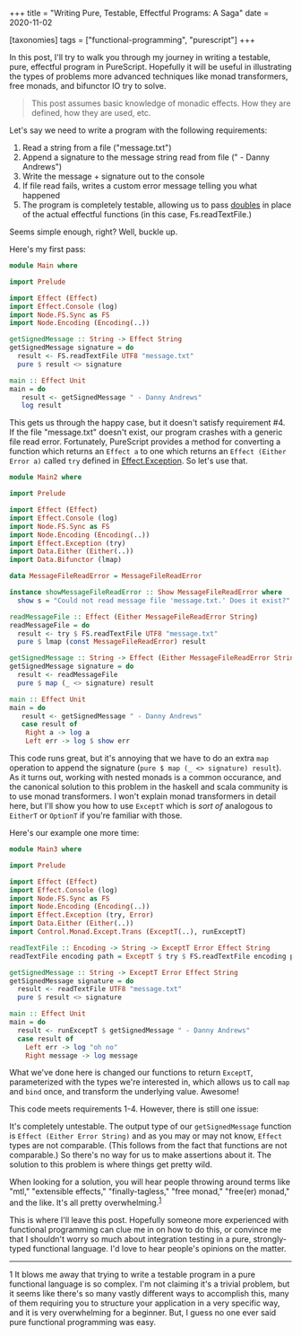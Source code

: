 +++
title = "Writing Pure, Testable, Effectful Programs: A Saga"
date = 2020-11-02

[taxonomies]
tags = ["functional-programming", "purescript"]
+++

In this post, I'll try to walk you through my journey in writing a testable, pure, effectful program in PureScript. Hopefully it will be useful in illustrating the types of problems more advanced techniques like monad transformers, free monads, and bifunctor IO try to solve.

<!-- more -->

> This post assumes basic knowledge of monadic effects. How they are defined, how they are used, etc.

Let's say we need to write a program with the following requirements:

1. Read a string from a file ("message.txt")
1. Append a signature to the message string read from file (" - Danny Andrews")
1. Write the message + signature out to the console
1. If file read fails, writes a custom error message telling you what happened
1. The program is completely testable, allowing us to pass [doubles](http://xunitpatterns.com/Test%20Double.html) in place of the actual effectful functions (in this case, Fs.readTextFile.)

Seems simple enough, right? Well, buckle up.

Here's my first pass:

```purescript
module Main where

import Prelude

import Effect (Effect)
import Effect.Console (log)
import Node.FS.Sync as FS
import Node.Encoding (Encoding(..))

getSignedMessage :: String -> Effect String
getSignedMessage signature = do
  result <- FS.readTextFile UTF8 "message.txt"
  pure $ result <> signature

main :: Effect Unit
main = do
   result <- getSignedMessage " - Danny Andrews"
   log result
```

This gets us through the happy case, but it doesn't satisfy requirement #4. If the file "message.txt" doesn't exist, our program crashes with a generic file read error. Fortunately, PureScript provides a method for converting a function which returns an `Effect a` to one which returns an `Effect (Either Error a)` called `try` defined in [Effect.Exception](https://pursuit.purescript.org/packages/purescript-exceptions/4.0.0/docs/Effect.Exception#v:try). So let's use that.

```purescript
module Main2 where

import Prelude

import Effect (Effect)
import Effect.Console (log)
import Node.FS.Sync as FS
import Node.Encoding (Encoding(..))
import Effect.Exception (try)
import Data.Either (Either(..))
import Data.Bifunctor (lmap)

data MessageFileReadError = MessageFileReadError

instance showMessageFileReadError :: Show MessageFileReadError where
  show s = "Could not read message file 'message.txt.' Does it exist?"

readMessageFile :: Effect (Either MessageFileReadError String)
readMessageFile = do
  result <- try $ FS.readTextFile UTF8 "message.txt"
  pure $ lmap (const MessageFileReadError) result

getSignedMessage :: String -> Effect (Either MessageFileReadError String)
getSignedMessage signature = do
  result <- readMessageFile
  pure $ map (_ <> signature) result

main :: Effect Unit
main = do
   result <- getSignedMessage " - Danny Andrews"
   case result of
    Right a -> log a
    Left err -> log $ show err
```

This code runs great, but it's annoying that we have to do an extra `map` operation to append the signature (`pure $ map (_ <> signature) result`). As it turns out, working with nested monads is a common occurance, and the canonical solution to this problem in the haskell and scala community is to use monad transformers. I won't explain monad transformers in detail here, but I'll show you how to use `ExceptT` which is _sort of_ analogous to `EitherT` or `OptionT` if you're familiar with those.

Here's our example one more time:

```purescript
module Main3 where

import Prelude

import Effect (Effect)
import Effect.Console (log)
import Node.FS.Sync as FS
import Node.Encoding (Encoding(..))
import Effect.Exception (try, Error)
import Data.Either (Either(..))
import Control.Monad.Except.Trans (ExceptT(..), runExceptT)

readTextFile :: Encoding -> String -> ExceptT Error Effect String
readTextFile encoding path = ExceptT $ try $ FS.readTextFile encoding path

getSignedMessage :: String -> ExceptT Error Effect String
getSignedMessage signature = do
  result <- readTextFile UTF8 "message.txt"
  pure $ result <> signature

main :: Effect Unit
main = do
  result <- runExceptT $ getSignedMessage " - Danny Andrews"
  case result of
    Left err -> log "oh no"
    Right message -> log message
```

What we've done here is changed our functions to return `ExceptT`, parameterized with the types we're interested in, which allows us to call `map` and `bind` once, and transform the underlying value. Awesome!

This code meets requirements 1-4. However, there is still one issue:

It's completely untestable. The output type of our `getSignedMessage` function is `Effect (Either Error String)` and as you may or may not know, `Effect` types are not comparable. (This follows from the fact that functions are not comparable.) So there's no way for us to make assertions about it. The solution to this problem is where things get pretty wild.

When looking for a solution, you will hear people throwing around terms like "mtl," "extensible effects," "finally-tagless," "free monad," "free(er) monad," and the like. It's all pretty overwhelming.<sup>[1](#user-content-1)</sup>

This is where I'll leave this post. Hopefully someone more experienced with functional programming can clue me in on how to do this, or convince me that I shouldn't worry so much about integration testing in a pure, strongly-typed functional language. I'd love to hear people's opinions on the matter.

---

<span id="user-content-1">1</span> It blows me away that trying to write a testable program in a pure functional language is so complex. I'm not claiming it's a trivial problem, but it seems like there's so many vastly different ways to accomplish this, many of them requiring you to structure your application in a very specific way, and it is very overwhelming for a beginner. But, I guess no one ever said pure functional programming was easy.

